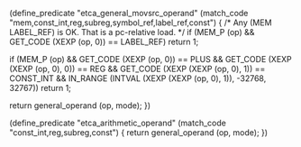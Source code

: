 (define_predicate "etca_general_movsrc_operand"
  (match_code "mem,const_int,reg,subreg,symbol_ref,label_ref,const")
{
  /* Any (MEM LABEL_REF) is OK.  That is a pc-relative load.  */
  if (MEM_P (op) && GET_CODE (XEXP (op, 0)) == LABEL_REF)
    return 1;

  if (MEM_P (op)
      && GET_CODE (XEXP (op, 0)) == PLUS
      && GET_CODE (XEXP (XEXP (op, 0), 0)) == REG
      && GET_CODE (XEXP (XEXP (op, 0), 1)) == CONST_INT
      && IN_RANGE (INTVAL (XEXP (XEXP (op, 0), 1)), -32768, 32767))
    return 1;

  return general_operand (op, mode);
})

(define_predicate "etca_arithmetic_operand"
  (match_code "const_int,reg,subreg,const")
{
  return general_operand (op, mode);
})
